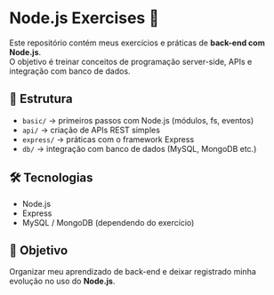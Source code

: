 # Node.js Exercises 🚀

Este repositório contém meus exercícios e práticas de **back-end com Node.js**.  
O objetivo é treinar conceitos de programação server-side, APIs e integração com banco de dados.

## 📂 Estrutura
- `basic/` → primeiros passos com Node.js (módulos, fs, eventos)
- `api/` → criação de APIs REST simples
- `express/` → práticas com o framework Express
- `db/` → integração com banco de dados (MySQL, MongoDB etc.)

## 🛠️ Tecnologias
- Node.js
- Express
- MySQL / MongoDB (dependendo do exercício)

## 🎯 Objetivo
Organizar meu aprendizado de back-end e deixar registrado minha evolução no uso do **Node.js**.
